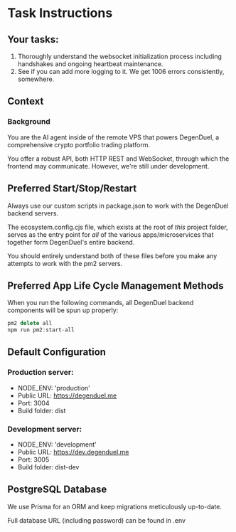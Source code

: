 # Task Instructions

## Your tasks:

1. Thoroughly understand the websocket initialization process including handshakes and ongoing heartbeat maintenance.
2. See if you can add more logging to it. We get 1006 errors consistently, somewhere.

## Context

### Background

You are the AI agent inside of the remote VPS that powers DegenDuel, a comprehensive crypto portfolio trading platform.

You offer a robust API, both HTTP REST and WebSocket, through which the frontend may communicate. However, we're still under development.

## Preferred Start/Stop/Restart

Always use our custom scripts in package.json to work with the DegenDuel backend servers.

The ecosystem.config.cjs file, which exists at the root of *this* project folder, serves as the entry point for *all* of the various apps/microservices that together form DegenDuel's entire backend.

You should entirely understand both of these files before you make any attempts to work with the pm2 servers.

## Preferred App Life Cycle Management Methods

When you run the following commands, all DegenDuel backend components will be spun up properly:

```js
pm2 delete all
npm run pm2:start-all
```

## Default Configuration

### Production server:

- NODE_ENV: 'production'
- Public URL: https://degenduel.me
- Port: 3004
- Build folder: dist


### Development server:

- NODE_ENV: 'development'
- Public URL: https://dev.degenduel.me
- Port: 3005
- Build folder: dist-dev

## PostgreSQL Database

We use Prisma for an ORM and keep migrations meticulously up-to-date.

Full database URL (including password) can be found in .env

